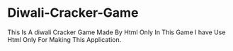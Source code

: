 # Diwali-Cracker-Game
This Is A diwali Cracker Game Made By Html Only In This Game I have Use Html Only For Making This Application. 
